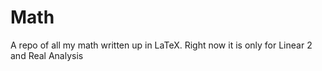 # Math
A repo of all my math written up in LaTeX. Right now it is only for Linear 2 and Real Analysis
